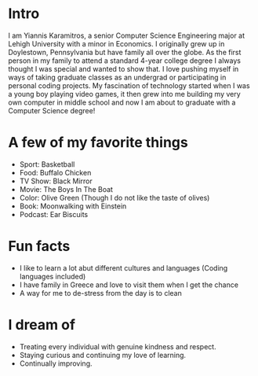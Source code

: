# Intro

I am Yiannis Karamitros, a senior Computer Science Engineering major at Lehigh University with a minor in Economics. I originally grew up in Doylestown, Pennsylvania but have family all over the globe. As the first person in my family to attend a standard 4-year college degree I always thought I was special and wanted to show that. I love pushing myself in ways of taking graduate classes as an undergrad or participating in personal coding projects. My fascination of technology started when I was a young boy playing video games, it then grew into me building my very own computer in middle school and now I am about to graduate with a Computer Science degree!

# A few of my favorite things

- Sport: Basketball
- Food: Buffalo Chicken
- TV Show: Black Mirror
- Movie: The Boys In The Boat
- Color: Olive Green (Though I do not like the taste of olives)
- Book: Moonwalking with Einstein 
- Podcast: Ear Biscuits

# Fun facts

- I like to learn a lot abut different cultures and languages (Coding languages included)
- I have family in Greece and love to visit them when I get the chance
- A way for me to de-stress from the day is to clean

# I dream of

- Treating every individual with genuine kindness and respect.
- Staying curious and continuing my love of learning.
- Continually improving.